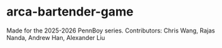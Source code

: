 # arca-bartender-game
Made for the 2025-2026 PennBoy series. Contributors: Chris Wang, Rajas Nanda, Andrew Han, Alexander Liu
